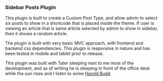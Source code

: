 ### Sidebar Posts Plugin
This plugin is built to create a Custom Post Type, and allow admin to select six posts to show in a shortcode that is placed inside the theme. If user is viewing an article that is same article selected by admin to show in sidebar, then it shows a random article.

The plugin is built with very basic MVC approach, with frontend and backend css dependencies. This plugin is responsive in nature and has been tested in mobile and tablet prior to release. 

This plugin was built with Tater sleeping next to me most of the development, and as of writing he is sleeping in front of the office desk while the sun rises and I listen to some [Harold Budd](https://www.youtube.com/watch?v=5mCkrZXuJZw)
